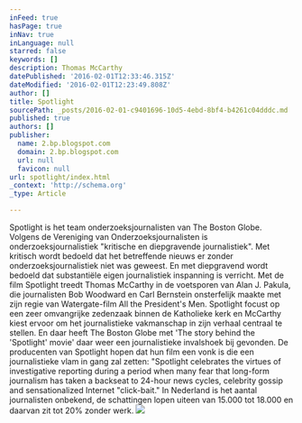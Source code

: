 ```yaml
---
inFeed: true
hasPage: true
inNav: true
inLanguage: null
starred: false
keywords: []
description: Thomas McCarthy
datePublished: '2016-02-01T12:33:46.315Z'
dateModified: '2016-02-01T12:23:49.808Z'
author: []
title: Spotlight
sourcePath: _posts/2016-02-01-c9401696-10d5-4ebd-8bf4-b4261c04dddc.md
published: true
authors: []
publisher:
  name: 2.bp.blogspot.com
  domain: 2.bp.blogspot.com
  url: null
  favicon: null
url: spotlight/index.html
_context: 'http://schema.org'
_type: Article

---
```

Spotlight is het team onderzoeksjournalisten van The Boston Globe. Volgens de Vereniging van Onderzoeksjournalisten is onderzoeksjournalistiek "kritische en diepgravende journalistiek". Met kritisch wordt bedoeld dat het betreffende nieuws er zonder onderzoeksjournalistiek niet was geweest. En met diepgravend wordt bedoeld dat substantiële eigen journalistiek inspanning is verricht.
Met de film Spotlight treedt Thomas McCarthy in de voetsporen van Alan J. Pakula, die journalisten Bob Woodward en Carl Bernstein onsterfelijk maakte met zijn regie van Watergate-film All the President's Men. Spotlight focust op een zeer omvangrijke zedenzaak binnen de Katholieke kerk en McCarthy kiest ervoor om het journalistieke vakmanschap in zijn verhaal centraal te stellen. En daar heeft The Boston Globe met 'The story behind the 'Spotlight' movie' daar weer een journalistieke invalshoek bij gevonden.
De producenten van Spotlight hopen dat hun film een vonk is die een journalistieke vlam in gang zal zetten: "Spotlight celebrates the virtues of investigative reporting during a period when many fear that long-form journalism has taken a backseat to 24-hour news cycles, celebrity gossip and sensationalized Internet "click-bait." In Nederland is het aantal journalisten onbekend, de schattingen lopen uiteen van 15.000 tot 18.000 en daarvan zit tot 20% zonder werk.
![](http://2.bp.blogspot.com/-DIaWTUmg9i0/VpQjp84YwBI/AAAAAAAACeA/QRfxarF-eXY/s1600/spotlight_43009575_st_5_s-high.jpg)